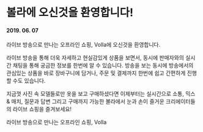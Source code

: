 # 볼라에 오신것을 환영합니다!

#### 2019. 06. 07

라이브 방송으로 만나는 오프라인 쇼핑, Volla에 오신것을 환영합니다.

라이브 방송을 통해 더욱 자세하고 현실감있게 상품을 보면서, 동시에 판매자와의 실시간 채팅을 통해 궁금한 정보를 한번에 알 수 있습니다.
방송을 보는 동시에 방송에서의 관심있는 상품을 바로 장바구니에 담거나, 주문 및 결제까지 한번에 쉽고 간편하게 진행할 수도 있습니다.

지금껏 사진 속 모델들로만 옷을 보고 구매하셨다면 이제부터는 실시간으로 소통, 믹스 & 매치, 질문과 답변 그리고 구매까지 가능한 볼라에서
눈과 손이 즐거운 크리에이터들의 라이브 쇼핑을 즐겨보세요!

라이브 방송으로 만나는 오프라인 쇼핑, Volla

